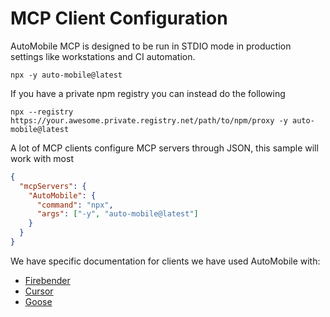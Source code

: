 # MCP Client Configuration

AutoMobile MCP is designed to be run in STDIO mode in production settings like workstations and CI automation.

```shell
npx -y auto-mobile@latest
```

If you have a private npm registry you can instead do the following

```shell
npx --registry https://your.awesome.private.registry.net/path/to/npm/proxy -y auto-mobile@latest
```

A lot of MCP clients configure MCP servers through JSON, this sample will work with most

```json
{
  "mcpServers": {
    "AutoMobile": {
      "command": "npx",
      "args": ["-y", "auto-mobile@latest"]
    }
  }
}
```

We have specific documentation for clients we have used AutoMobile with:

* [Firebender](firebender.md)
* [Cursor](cursor.md)
* [Goose](goose.md) 
